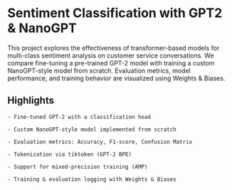 # Sentiment Classification with GPT2 & NanoGPT
This project explores the effectiveness of transformer-based models for multi-class sentiment analysis on customer service conversations. We compare fine-tuning a pre-trained GPT-2 model with training a custom NanoGPT-style model from scratch. Evaluation metrics, model performance, and training behavior are visualized using Weights & Biases.

## Highlights
    - Fine-tuned GPT-2 with a classification head
    
    - Custom NanoGPT-style model implemented from scratch
    
    - Evaluation metrics: Accuracy, F1-score, Confusion Matrix
    
    - Tokenization via tiktoken (GPT-2 BPE)
    
    - Support for mixed-precision training (AMP)
    
    - Training & evaluation logging with Weights & Biases
